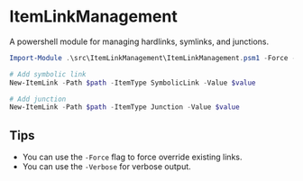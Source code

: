 # ItemLinkManagement

A powershell module for managing hardlinks, symlinks, and junctions.

```powershell
Import-Module .\src\ItemLinkManagement\ItemLinkManagement.psm1 -Force -Verbose

# Add symbolic link
New-ItemLink -Path $path -ItemType SymbolicLink -Value $value

# Add junction
New-ItemLink -Path $path -ItemType Junction -Value $value

```

## Tips

- You can use the `-Force` flag to force override existing links.
- You can use the `-Verbose` for verbose output.
